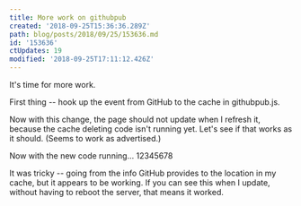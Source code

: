 ```yaml
---
title: More work on githubpub
created: '2018-09-25T15:36:36.289Z'
path: blog/posts/2018/09/25/153636.md
id: '153636'
ctUpdates: 19
modified: '2018-09-25T17:11:12.426Z'
---
```

It's time for more work.

First thing -- hook up the event from GitHub to the cache in githubpub.js.

Now with this change, the page should not update when I refresh it, because the cache deleting code isn't running yet. Let's see if that works as it should. (Seems to work as advertised.)

Now with the new code running... 12345678

It was tricky -- going from the info GitHub provides to the location in my cache, but it appears to be working. If you can see this when I update, without having to reboot the server, that means it worked.